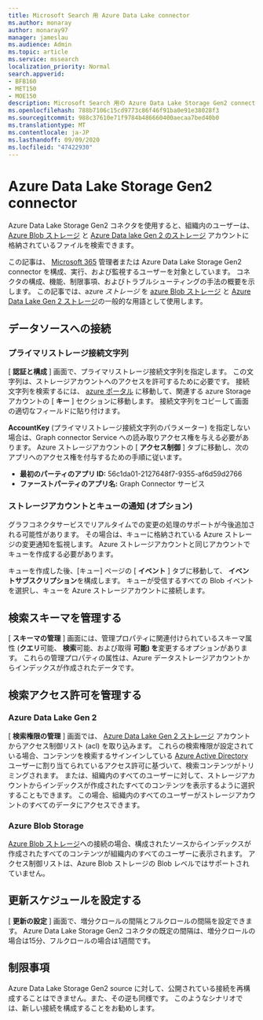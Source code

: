 ```yaml
---
title: Microsoft Search 用 Azure Data Lake connector
ms.author: monaray
author: monaray97
manager: jameslau
ms.audience: Admin
ms.topic: article
ms.service: mssearch
localization_priority: Normal
search.appverid:
- BFB160
- MET150
- MOE150
description: Microsoft Search 用の Azure Data Lake Storage Gen2 connector をセットアップする
ms.openlocfilehash: 788b7106c15cd9773c86f46f91ba0e91e38028f3
ms.sourcegitcommit: 988c37610e71f9784b486660400aecaa7bed40b0
ms.translationtype: MT
ms.contentlocale: ja-JP
ms.lasthandoff: 09/09/2020
ms.locfileid: "47422930"
---
```

# <a name="azure-data-lake-storage-gen2-connector"></a>Azure Data Lake Storage Gen2 connector

Azure Data Lake Storage Gen2 コネクタを使用すると、組織内のユーザーは、 [Azure Blob ストレージ](https://docs.microsoft.com/azure/storage/blobs/storage-blobs-introduction) と [Azure Data lake Gen 2 のストレージ](https://docs.microsoft.com/azure/storage/blobs/data-lake-storage-introduction) アカウントに格納されているファイルを検索できます。

この記事は、 [Microsoft 365](https://www.microsoft.com/microsoft-365) 管理者または Azure Data Lake Storage Gen2 connector を構成、実行、および監視するユーザーを対象としています。 コネクタの構成、機能、制限事項、およびトラブルシューティングの手法の概要を示します。 この記事では、azure *ストレージ* を [azure Blob ストレージ](https://docs.microsoft.com/azure/storage/blobs/storage-blobs-introduction) と [Azure Data Lake Gen 2 ストレージ](https://docs.microsoft.com/azure/storage/blobs/data-lake-storage-introduction)の一般的な用語として使用します。

## <a name="connect-to-a-data-source"></a>データソースへの接続
### <a name="primary-storage-connection-string"></a>プライマリストレージ接続文字列 
[ **認証と構成** ] 画面で、プライマリストレージ接続文字列を指定します。 この文字列は、ストレージアカウントへのアクセスを許可するために必要です。 接続文字列を検索するには、 [azure ポータル](https://ms.portal.azure.com/#home) に移動して、関連する azure Storage アカウントの [ **キー** ] セクションに移動します。 接続文字列をコピーして画面の適切なフィールドに貼り付けます。

**AccountKey** (プライマリストレージ接続文字列のパラメーター) を指定しない場合は、Graph connector Service への読み取りアクセス権を与える必要があります。 Azure ストレージアカウントの [ **アクセス制御** ] タブに移動し、次のアプリへのアクセス権を付与するための手順に従います。
* **最初のパーティのアプリ ID:** 56c1da01-2127648f7-9355-af6d59d2766
* **ファーストパーティのアプリ名:** Graph Connector サービス

### <a name="storage-account-and-queue-notifications-optional"></a>ストレージアカウントとキューの通知 (オプション)
グラフコネクタサービスでリアルタイムでの変更の処理のサポートが今後追加される可能性があります。 その場合は、キューに格納されている Azure ストレージの変更通知を監視します。 Azure ストレージアカウントと同じアカウントでキューを作成する必要があります。

キューを作成した後、[キュー] ページの [ **イベント** ] タブに移動して、 **イベントサブスクリプション**を構成します。 キューが受信するすべての Blob イベントを選択し、キューを Azure ストレージアカウントに接続します。

## <a name="manage-the-search-schema"></a>検索スキーマを管理する
[ **スキーマの管理** ] 画面には、管理プロパティに関連付けられているスキーマ属性 (**クエリ**可能、 **検索**可能、および取得 **可能) を**変更するオプションがあります。 これらの管理プロパティの属性は、Azure データストレージアカウントからインデックスが作成されたデータです。

## <a name="manage-search-permissions"></a>検索アクセス許可を管理する
### <a name="azure-data-lake-gen-2"></a>Azure Data Lake Gen 2
[ **検索権限の管理** ] 画面では、 [Azure Data Lake Gen 2 ストレージ](https://docs.microsoft.com/azure/storage/blobs/data-lake-storage-introduction) アカウントからアクセス制御リスト (acl) を取り込みます。 これらの検索権限が設定されている場合、コンテンツを検索するサインインしている [Azure Active Directory](https://docs.microsoft.com/azure/active-directory/) ユーザーに割り当てられているアクセス許可に基づいて、検索コンテンツがトリミングされます。 または、組織内のすべてのユーザーに対して、ストレージアカウントからインデックスが作成されたすべてのコンテンツを表示するように選択することもできます。 この場合、組織内のすべてのユーザーがストレージアカウントのすべてのデータにアクセスできます。

### <a name="azure-blob-storage"></a>Azure Blob Storage
[Azure Blob ストレージ](https://docs.microsoft.com/azure/storage/blobs/storage-blobs-introduction)への接続の場合、構成されたソースからインデックスが作成されたすべてのコンテンツが組織内のすべてのユーザーに表示されます。 アクセス制御リストは、Azure Blob ストレージの Blob レベルではサポートされていません。

## <a name="set-the-refresh-schedule"></a>更新スケジュールを設定する
[ **更新の設定** ] 画面で、増分クロールの間隔とフルクロールの間隔を設定できます。 Azure Data Lake Storage Gen2 コネクタの既定の間隔は、増分クロールの場合は15分、フルクロールの場合は1週間です。

## <a name="limitations"></a>制限事項
Azure Data Lake Storage Gen2 source に対して、公開されている接続を再構成することはできません。また、その逆も同様です。 このようなシナリオでは、新しい接続を構成することをお勧めします。